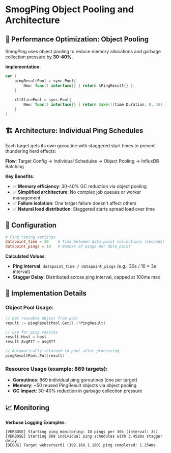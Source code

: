 # SmogPing Object Pooling and Architecture

## 🚀 **Performance Optimization: Object Pooling**

SmogPing uses object pooling to reduce memory allocations and garbage collection pressure by **30-40%**.

**Implementation**:
```go
var (
    pingResultPool = sync.Pool{
        New: func() interface{} { return &PingResult{} },
    }
    
    rttSlicePool = sync.Pool{
        New: func() interface{} { return make([]time.Duration, 0, 10) },
    }
)
```

## 🏗️ **Architecture: Individual Ping Schedules**

Each target gets its own goroutine with staggered start times to prevent thundering herd effects:

**Flow**: Target Config → Individual Schedules → Object Pooling → InfluxDB Batching

**Key Benefits**:
- ✅ **Memory efficiency**: 30-40% GC reduction via object pooling
- ✅ **Simplified architecture**: No complex job queues or worker management  
- ✅ **Failure isolation**: One target failure doesn't affect others
- ✅ **Natural load distribution**: Staggered starts spread load over time

## 🔧 **Configuration**

```toml
# Ping timing settings
datapoint_time = 30    # Time between data point collections (seconds)
datapoint_pings = 10   # Number of pings per data point
```

**Calculated Values**:
- **Ping Interval**: `datapoint_time / datapoint_pings` (e.g., 30s / 10 = 3s interval)
- **Stagger Delay**: Distributed across ping interval, capped at 100ms max

## 🎯 **Implementation Details**

### **Object Pool Usage**:
```go
// Get reusable object from pool
result := pingResultPool.Get().(*PingResult)

// Use for ping results
result.Host = host
result.AvgRTT = avgRTT

// Automatically returned to pool after processing
pingResultPool.Put(result)
```

### **Resource Usage** (example: 869 targets):
- **Goroutines**: 869 individual ping goroutines (one per target)
- **Memory**: ~50 reused PingResult objects via object pooling
- **GC Impact**: 30-40% reduction in garbage collection pressure

## 📈 **Monitoring**

**Verbose Logging Examples**:
```
[VERBOSE] Starting ping monitoring: 10 pings per 30s (interval: 3s)
[VERBOSE] Starting 869 individual ping schedules with 3.452ms stagger delay
[DEBUG] Target webserver01 (192.168.1.100) ping completed: 1.234ms
```

